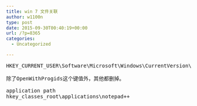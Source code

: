 ```yaml
---
title: win 7 文件关联
author: w1100n
type: post
date: 2015-09-30T00:40:19+00:00
url: /?p=8365
categories:
  - Uncategorized

---
```

<pre id="best-content-578454511" class="best-text mb-10">HKEY_CURRENT_USER\Software\Microsoft\Windows\CurrentVersion\Explorer\FileExts\.dll

除了OpenWithProgids这个键值外，其他都删掉。

application path
hkey_classes_root\applications\notepad++